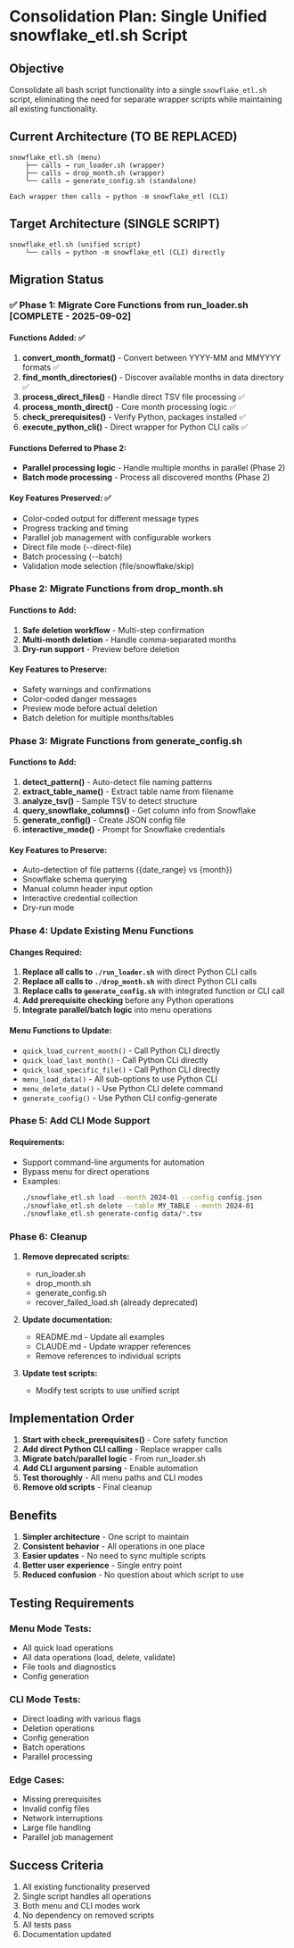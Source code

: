 # Consolidation Plan: Single Unified snowflake_etl.sh Script

## Objective
Consolidate all bash script functionality into a single `snowflake_etl.sh` script, eliminating the need for separate wrapper scripts while maintaining all existing functionality.

## Current Architecture (TO BE REPLACED)
```
snowflake_etl.sh (menu) 
    ├── calls → run_loader.sh (wrapper)
    ├── calls → drop_month.sh (wrapper)  
    └── calls → generate_config.sh (standalone)

Each wrapper then calls → python -m snowflake_etl (CLI)
```

## Target Architecture (SINGLE SCRIPT)
```
snowflake_etl.sh (unified script)
    └── calls → python -m snowflake_etl (CLI) directly
```

## Migration Status

### ✅ Phase 1: Migrate Core Functions from run_loader.sh [COMPLETE - 2025-09-02]

#### Functions Added: ✅
1. **convert_month_format()** - Convert between YYYY-MM and MMYYYY formats ✅
2. **find_month_directories()** - Discover available months in data directory ✅
3. **process_direct_files()** - Handle direct TSV file processing ✅
4. **process_month_direct()** - Core month processing logic ✅
5. **check_prerequisites()** - Verify Python, packages installed ✅
6. **execute_python_cli()** - Direct wrapper for Python CLI calls ✅

#### Functions Deferred to Phase 2:
- **Parallel processing logic** - Handle multiple months in parallel (Phase 2)
- **Batch mode processing** - Process all discovered months (Phase 2)

#### Key Features Preserved: ✅
- Color-coded output for different message types
- Progress tracking and timing
- Parallel job management with configurable workers
- Direct file mode (--direct-file)
- Batch processing (--batch)
- Validation mode selection (file/snowflake/skip)

### Phase 2: Migrate Functions from drop_month.sh

#### Functions to Add:
1. **Safe deletion workflow** - Multi-step confirmation
2. **Multi-month deletion** - Handle comma-separated months
3. **Dry-run support** - Preview before deletion

#### Key Features to Preserve:
- Safety warnings and confirmations
- Color-coded danger messages
- Preview mode before actual deletion
- Batch deletion for multiple months/tables

### Phase 3: Migrate Functions from generate_config.sh

#### Functions to Add:
1. **detect_pattern()** - Auto-detect file naming patterns
2. **extract_table_name()** - Extract table name from filename
3. **analyze_tsv()** - Sample TSV to detect structure
4. **query_snowflake_columns()** - Get column info from Snowflake
5. **generate_config()** - Create JSON config file
6. **interactive_mode()** - Prompt for Snowflake credentials

#### Key Features to Preserve:
- Auto-detection of file patterns ({date_range} vs {month})
- Snowflake schema querying
- Manual column header input option
- Interactive credential collection
- Dry-run mode

### Phase 4: Update Existing Menu Functions

#### Changes Required:
1. **Replace all calls to `./run_loader.sh`** with direct Python CLI calls
2. **Replace all calls to `./drop_month.sh`** with direct Python CLI calls  
3. **Replace calls to `generate_config.sh`** with integrated function or CLI call
4. **Add prerequisite checking** before any Python operations
5. **Integrate parallel/batch logic** into menu operations

#### Menu Functions to Update:
- `quick_load_current_month()` - Call Python CLI directly
- `quick_load_last_month()` - Call Python CLI directly
- `quick_load_specific_file()` - Call Python CLI directly
- `menu_load_data()` - All sub-options to use Python CLI
- `menu_delete_data()` - Use Python CLI delete command
- `generate_config()` - Use Python CLI config-generate

### Phase 5: Add CLI Mode Support

#### Requirements:
- Support command-line arguments for automation
- Bypass menu for direct operations
- Examples:
  ```bash
  ./snowflake_etl.sh load --month 2024-01 --config config.json
  ./snowflake_etl.sh delete --table MY_TABLE --month 2024-01
  ./snowflake_etl.sh generate-config data/*.tsv
  ```

### Phase 6: Cleanup

1. **Remove deprecated scripts:**
   - run_loader.sh
   - drop_month.sh
   - generate_config.sh
   - recover_failed_load.sh (already deprecated)

2. **Update documentation:**
   - README.md - Update all examples
   - CLAUDE.md - Update wrapper references
   - Remove references to individual scripts

3. **Update test scripts:**
   - Modify test scripts to use unified script

## Implementation Order

1. **Start with check_prerequisites()** - Core safety function
2. **Add direct Python CLI calling** - Replace wrapper calls
3. **Migrate batch/parallel logic** - From run_loader.sh
4. **Add CLI argument parsing** - Enable automation
5. **Test thoroughly** - All menu paths and CLI modes
6. **Remove old scripts** - Final cleanup

## Benefits

1. **Simpler architecture** - One script to maintain
2. **Consistent behavior** - All operations in one place
3. **Easier updates** - No need to sync multiple scripts
4. **Better user experience** - Single entry point
5. **Reduced confusion** - No question about which script to use

## Testing Requirements

### Menu Mode Tests:
- All quick load operations
- All data operations (load, delete, validate)
- File tools and diagnostics
- Config generation

### CLI Mode Tests:
- Direct loading with various flags
- Deletion operations
- Config generation
- Batch operations
- Parallel processing

### Edge Cases:
- Missing prerequisites
- Invalid config files
- Network interruptions
- Large file handling
- Parallel job management

## Success Criteria

1. All existing functionality preserved
2. Single script handles all operations
3. Both menu and CLI modes work
4. No dependency on removed scripts
5. All tests pass
6. Documentation updated